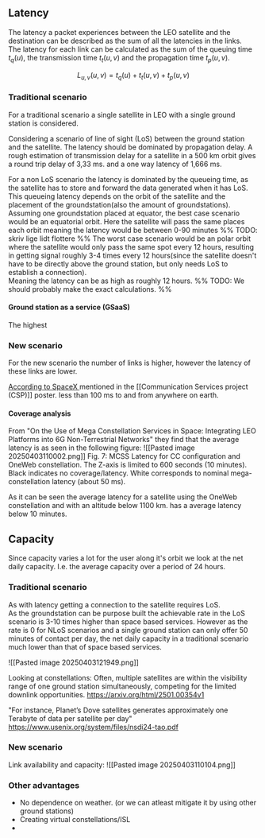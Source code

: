 ## Latency
The latency a packet experiences between the LEO satellite and the destination can be described as the sum of all the latencies in the links.  
The latency for each link can be calculated as the sum of the queuing time $t_q (u)$, the transmission time $t_t (u, v)$ and the propagation time $t_p (u, v)$.

$$ L_{u,v} (u, v) = t_q (u) + t_t (u, v) + t_p (u, v) $$


### Traditional scenario
For a traditional scenario a single satellite in LEO with a single ground station is considered. 

Considering a scenario of line of sight (LoS) between the ground station and the satellite. The latency should be dominated by propagation delay. 
A rough estimation of transmission delay for a satellite in a 500 km orbit gives a round trip delay of 3,33 ms. and a one way latency of 1,666 ms. 

For a non LoS scenario the latency is dominated by the queueing time, as the satellite has to store and forward the data generated when it has LoS. 
This queueing latency depends on the orbit of the satellite and the placement of the groundstation(also the amount of groundstations).
Assuming one groundstation placed at equator, the best case scenario would be an equatorial orbit. Here the satellite will pass the same places each orbit meaning the latency would be between 0-90 minutes %% TODO: skriv lige lidt flottere %%
The worst case scenario would be an polar orbit where the satellite would only pass the same spot every 12 hours, resulting in getting signal roughly 3-4 times every 12 hours(since the satellite doesn't have to be directly above the ground station, but only needs LoS to establish a connection).  
Meaning the latency can be as high as roughly 12 hours. %% TODO: We should probably make the exact calculations. %%

#### Ground station as a service (GSaaS)
The highest 

### New scenario

For the new scenario the number of links is higher, however the latency of these links are lower. 

[According to SpaceX ](https://www.nasa.gov/wp-content/uploads/2024/07/sxs-spacex.png) mentioned in the [[Communication Services project (CSP)]] poster. less than 100 ms to and from anywhere on earth. 


#### Coverage analysis
From "On the Use of Mega Constellation Services in  Space: Integrating LEO Platforms into 6G  Non-Terrestrial Networks" they find that the average latency is as seen in the following figure: 
![[Pasted image 20250403110002.png]]
Fig. 7: MCSS Latency for CC configuration and OneWeb constellation. The Z-axis is limited to 600 seconds (10 minutes). Black indicates no coverage/latency. White corresponds to nominal mega-constellation latency (about 50 ms).


As it can be seen the average latency for a satellite using the OneWeb constellation and with an altitude below 1100 km. has a average latency below 10 minutes.  

## Capacity
Since capacity varies a lot for the user along it's orbit we look at the net daily capacity. 
I.e. the average capacity over a period of 24 hours. 

### Traditional scenario
As with latency getting a connection to the satellite requires LoS.  
As the groundstation can be purpose built the achievable rate in the LoS scenario is 3-10 times higher than space based services. However as the rate is 0 for NLoS scenarios and a single ground station can only offer 50 minutes of contact per day, the net daily capacity in a traditional scenario much lower than that of space based services. 


![[Pasted image 20250403121949.png]]

Looking at constellations: Often, multiple satellites are within the visibility range of one ground station simultaneously, competing for the limited downlink opportunities.
https://arxiv.org/html/2501.00354v1

"For instance, Planet’s Dove satellites generates approximately one Terabyte of data per satellite per day" https://www.usenix.org/system/files/nsdi24-tao.pdf

### New scenario

Link availability and capacity: 
![[Pasted image 20250403110104.png]]

### Other advantages
- No dependence on weather. (or we can atleast mitigate it by using other ground stations)
- Creating virtual constellations/ISL
- 